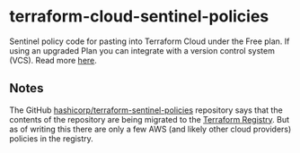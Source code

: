 # terraform-cloud-sentinel-policies

Sentinel policy code for pasting into Terraform Cloud under the Free plan. If using an upgraded Plan you can integrate with a version control system (VCS). Read more [here](https://developer.hashicorp.com/terraform/cloud-docs/policy-enforcement/sentinel/vcs).

## Notes
The GitHub [hashicorp/terraform-sentinel-policies](https://github.com/hashicorp/terraform-sentinel-policies/tree/main) repository says that the contents of the repository are being migrated to the [Terraform Registry](https://registry.terraform.io/browse/policies). But as of writing this there are only a few AWS (and likely other cloud providers) policies in the registry.

